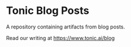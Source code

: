 # Tonic Blog Posts

A repository containing artifacts from blog posts.

Read our writing at https://www.tonic.ai/blog
